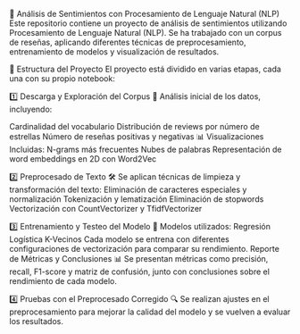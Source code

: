 📌 Análisis de Sentimientos con Procesamiento de Lenguaje Natural (NLP)
Este repositorio contiene un proyecto de análisis de sentimientos utilizando Procesamiento de Lenguaje Natural (NLP). Se ha trabajado con un corpus de reseñas, aplicando diferentes técnicas de preprocesamiento, entrenamiento de modelos y visualización de resultados.

📂 Estructura del Proyecto
El proyecto está dividido en varias etapas, cada una con su propio notebook:

1️⃣ Descarga y Exploración del Corpus
📌 Análisis inicial de los datos, incluyendo:

Cardinalidad del vocabulario
Distribución de reviews por número de estrellas
Número de reseñas positivas y negativas
📊 Visualizaciones Incluidas:
N-grams más frecuentes
Nubes de palabras
Representación de word embeddings en 2D con Word2Vec

2️⃣ Preprocesado de Texto
🛠 Se aplican técnicas de limpieza y transformación del texto:
Eliminación de caracteres especiales y normalización
Tokenización y lematización
Eliminación de stopwords
Vectorización con CountVectorizer y TfidfVectorizer

3️⃣ Entrenamiento y Testeo del Modelo
🎯 Modelos utilizados:
Regresión Logística
K-Vecinos
Cada modelo se entrena con diferentes configuraciones de vectorización para comparar su rendimiento.
Reporte de Métricas y Conclusiones
📊 Se presentan métricas como precisión, recall, F1-score y matriz de confusión, junto con conclusiones sobre el rendimiento de cada modelo.

4️⃣ Pruebas con el Preprocesado Corregido
🔍 Se realizan ajustes en el preprocesamiento para mejorar la calidad del modelo y se vuelven a evaluar los resultados.

